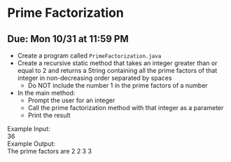 # Prime Factorization

## Due: Mon 10/31 at 11:59 PM

- Create a program called `PrimeFactorization.java`
- Create a recursive static method that takes an integer greater than or equal to 2 and returns a String containing all the prime factors of that integer in non-decreasing order separated by spaces
  - Do NOT include the number 1 in the prime factors of a number
- In the main method:
  - Prompt the user for an integer
  - Call the prime factorization method with that integer as a parameter
  - Print the result

Example Input:\
36\
Example Output:\
The prime factors are 2 2 3 3 
